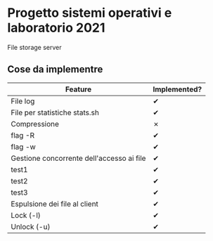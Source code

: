 # Progetto sistemi operativi e laboratorio 2021

File storage server

## Cose da implementre

| Feature                                   | Implemented? |
|-------------------------------------------|--------------|
| File log                                  | ✔            |
| File per statistiche stats.sh             | ✔            |
| Compressione                              | ✗            |
| flag -R                                   | ✔            |
| flag -w                                   | ✔            |
| Gestione concorrente dell'accesso ai file | ✔            |
| test1                                     | ✔            |
| test2                                     | ✔            |
| test3                                     | ✔            |
| Espulsione dei file al client             | ✔            |
| Lock (-l)                                 | ✔            |
| Unlock (-u)                               | ✔            |